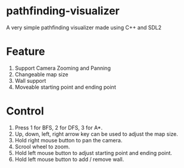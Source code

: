 # pathfinding-visualizer
A very simple pathfinding visualizer made using C++ and SDL2
# Feature
1) Support Camera Zooming and Panning
2) Changeable map size
3) Wall support
4) Moveable starting point and ending point

# Control
1) Press 1 for BFS, 2 for DFS, 3 for A*. <br />
2) Up, down, left, right arrow key can be used to adjust the map size. <br />
3) Hold right mouse button to pan the camera. <br />
4) Scrool wheel to zoom. <br />
5) Hold left mouse button to adjust starting point and ending point. <br />
6) Hold left mouse button to add / remove wall.  
